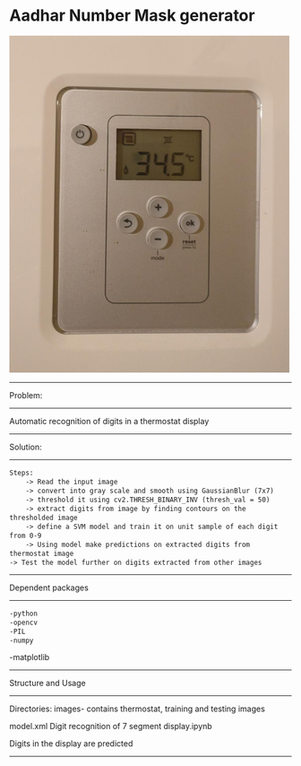 # Aadhar Number Mask generator
<img src="images/seven_seg.jpg" width="500" title="hover text">

*************************************************************************************
Problem:
*************************************************************************************

Automatic recognition of digits in a thermostat display

*************************************************************************************
Solution:
*************************************************************************************
	Steps:
		-> Read the input image
		-> convert into gray scale and smooth using GaussianBlur (7x7)
		-> threshold it using cv2.THRESH_BINARY_INV (thresh_val = 50)
		-> extract digits from image by finding contours on the thresholded image
		-> define a SVM model and train it on unit sample of each digit from 0-9
		-> Using model make predictions on extracted digits from thermostat image
    -> Test the model further on digits extracted from other images

*****************************************************
Dependent packages
*****************************************************
	-python 
	-opencv
	-PIL
	-numpy
  -matplotlib

*****************************************************
Structure and Usage
*****************************************************
Directories:
	images-
		 contains thermostat, training and testing images
     
  model.xml
  Digit recognition of 7 segment display.ipynb
		
Digits in the display are predicted 

*****************************************************
